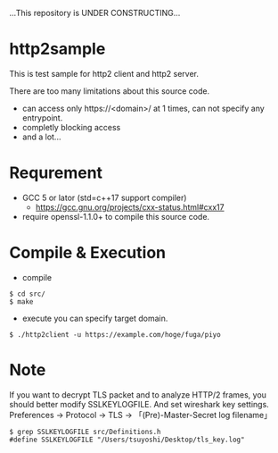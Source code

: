 ...This repository is UNDER CONSTRUCTING...

# http2sample
This is test sample for http2 client and http2 server.

There are too many limitations about this source code.
- can access only https://\<domain\>/ at 1 times,   can not specify any entrypoint.
- completly blocking access
- and a lot...

# Requrement
- GCC 5 or lator (std=c++17 support compiler)
  - https://gcc.gnu.org/projects/cxx-status.html#cxx17
- require openssl-1.1.0+ to compile this source code.

# Compile & Execution  
- compile
```
$ cd src/
$ make
```

- execute
you can specify target domain.
```
$ ./http2client -u https://example.com/hoge/fuga/piyo
```

# Note
If you want to decrypt TLS packet and to analyze HTTP/2 frames, you should better modify SSLKEYLOGFILE. And set wireshark key settings. Preferences -> Protocol -> TLS -> 「(Pre)-Master-Secret log filename」
```
$ grep SSLKEYLOGFILE src/Definitions.h 
#define SSLKEYLOGFILE "/Users/tsuyoshi/Desktop/tls_key.log"
```
